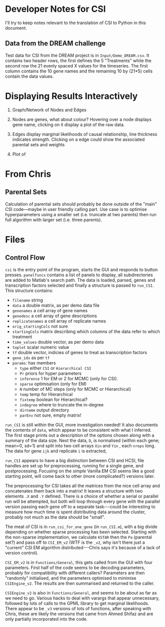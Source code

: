 # Developer Notes for CSI #

I'll try to keep notes relevant to the translation of CSI to Python in
this document.

## Data from the DREAM challenge ##

Test data for CSI from the DREAM project is in `Input/Demo_DREAM.csv`.
It contains two header rows, the first defines the 5 "Treatments"
while the second row the 21 evenly spaced X values for the timeseries.
The first column contains the 10 gene names and the remaining 10 by
(21*5) cells contain the data values.

# Displaying Results Interactively #

1. Graph/Network of Nodes and Edges

  1. Nodes are genes, what about colour?  Hovering over a node
     displays gene name, clicking on it display a plot of the raw
     data.

  2. Edges display marginal likelihoods of causal relationship, line
     thickness indicates strength.  Clicking on a edge could show
     the associated parental sets and weights

2. Plot of 




# From Chris #

## Parental Sets ##

Calculation of parental sets should probably be done outside of the
"main" CSI code—maybe in user friendly calling part.  Use case is to
optimise hyperparameters using a smaller set (i.e. truncate at two
parents) then run full algorithm with larger set (i.e. three parents).

# Files #

## Control Flow ##

`csi` is the entry point of the program, starts the GUI and responds
to button presses.  `panelfuncs` contains a list of panels to display,
all subdirectories are added to Matlab's search path.  The data is
loaded, parsed, genes and transcription factors selected and finally a
structure is passed to `run_CSI`.  This structure contains:

 * `filename` string
 * `data` a double matrix, as per demo data file
 * `genenames` a cell array of gene names
 * `genedesc` a cell array of gene descriptions
 * `replicatenames` a cell array of replicate names
 * `orig_startingCols` not sure
 * `startingCols` matrix describing which columns of the data refer to
   which treatment
 * `time_values` double vector, as per demo data
 * `toplot` scalar numeric value
 * `tf` double vector, indicies of genes to treat as transcription factors
 * `gene_idx` as per `tf`
 * `params`: has members
   *  `type` either `CSI` or `Hierarchical CSI`
   * `Pr` priors for hyper parameters
   * `inference` 1 for EM or 2 for MCMC (only for CSI).
   * `sparse` optimisation (only for EM)
   * `N` number of MC steps (only for MCMC or Hierarchical)
   * `temp` temp for Hierarchical
   * `fixtemp` boolean for Hierarchical?
   * `indegree` where to truncate the in-degree
   * `dirname` output directory
   * `parEnv` not sure, empty matrix!

`run_CSI` is still within the GUI, more investigation needed!  It also
documents the contents of `data`, which appear to be consistent with
what I inferred.  The first stage prints out a description of the
options chosen along with a summary of the data size.  Next the data,
`D`, is normalised (within each gene; mean=0, sd=1) and split into two
cell arrays `Xin` and `Yin` , each `nreps` long.  The data for gene
`ijk` and replicate `i` is extracted, 

`run_CSI` appears to have a big distinction between CSI and HCSI, file
handles are set up for preprocessing, running for a single gene, and
postprocessing.  Focusing on the _simple_ Vanilla EM CSI seems like a
good starting point, will come back to other (more complicated?)
versions later.

The preprocessing for CSI takes all the matrices from the nice cell
array and concatenates them back into a matrix!  It leaves a structure
with two elements `.X` and `.Y` defined.  There is a choice of whether
a serial or parallel run will be attempted, but both will loop through
every gene with the parallel version passing each gene off to a
separate task---could be interesting to measure how much time is spent
distributing data around the cluster, probably not much as the data
should be "small".

The meat of CSI is in `run_csi_for_one_gene` (in `run_CSI.m`), with a
big divide depending on whether sparse processing has been selected.
Starting with the non-sparse implementation, we calculate `KSTAR` then
the `Pa` (parental set?) and pass off to `CSI_EM_v2` (WTF is the
`_v2`, why isn't there just a "current" CSI EM algorithm
distributed---Chris says it's because of a lack of version control).

`CSI_EM_v2` is in `Functions/General`, this gets called from the GUI
with four parameters.  First half of the code seems to be decoding
parameters, probably for compatibility with different callers?
Parameters are then "randomly" initialised, and the parameters
optimised to minimise `CSIEngine_v2`.  The results are then summarised
and returned to the caller.

`CSIEngine_v2` is also in `Functions/General`, and seems to be about
as far as we need to go.  Various hacks to deal with varargs that
appear unnecessary, followed by lots of calls to the GPML library to
get marginal likelihoods.  There appear to be `_v3` versions of lots
of functions, after speaking with Chris, these are likely the versions
that came from Ahmed Shifaz and are only partially incorporated into
the code.
